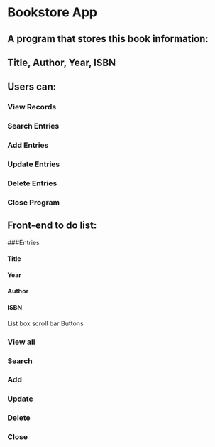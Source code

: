 # Bookstore App
## A program that stores this book information:
## Title, Author, Year, ISBN

## Users can:
### View Records
### Search Entries
### Add Entries
### Update Entries
### Delete Entries
### Close Program

## Front-end to do list:
###Entries
#### Title
#### Year
#### Author
#### ISBN
List box
scroll bar
Buttons
### View all
### Search
### Add
### Update
### Delete
### Close